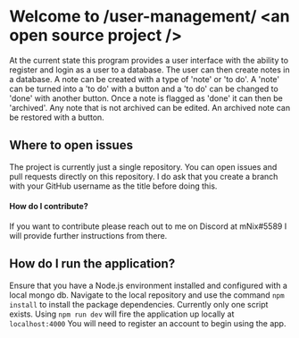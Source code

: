 # Welcome to /user-management/ \<an open source project \/\>

At the current state this program provides a user interface with the ability to register and login as a user to a database. The user can then create notes in a database. A note can be created with a type of  'note' or 'to do'. A 'note' can be turned into a 'to do' with a button and a 'to do' can be changed to 'done' with another button. Once a note is flagged as 'done' it can then be 'archived'. Any note that is not archived can be edited. An archived note can be restored with a button.

## Where to open issues

The project is currently just a single repository. You can open issues and pull requests directly on this repository. I do ask that you create a branch with your GitHub username as the title before doing this.

#### How do I contribute?

If you want to contribute please reach out to me on Discord at mNix#5589 
I will provide further instructions from there.

## How do I run the application?

Ensure that you have a Node.js environment installed and configured with a local mongo db.
Navigate to the local repository and use the command `npm install` to install the package dependencies.
Currently only one script exists. Using `npm run dev` will fire the application up locally at `localhost:4000`
You will need to register an account to begin using the app.